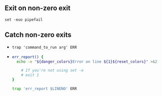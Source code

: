 ## Exit on non-zero exit

`set -euo pipefail`

## Catch non-zero exits

- `trap 'command_to_run arg' ERR`

-
  ```bash
  err_report() {
    echo -e "${danger_colors}Error on line ${1}${reset_colors}" >&2

      # If you're not using set -e
      # exit 1
  }

  trap 'err_report $LINENO' ERR
  ```
